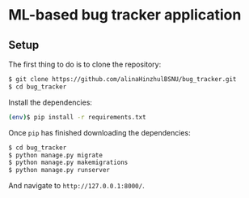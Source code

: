# ML-based bug tracker application

## Setup

The first thing to do is to clone the repository:

```sh
$ git clone https://github.com/alinaHinzhulBSNU/bug_tracker.git
$ cd bug_tracker
````

Install the dependencies:

```sh
(env)$ pip install -r requirements.txt
```

Once `pip` has finished downloading the dependencies:
```sh
$ cd bug_tracker
$ python manage.py migrate
$ python manage.py makemigrations
$ python manage.py runserver
```
And navigate to `http://127.0.0.1:8000/`.
